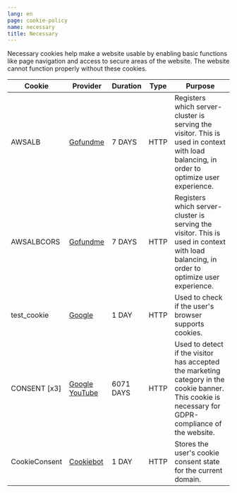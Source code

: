 ```yaml
---
lang: en
page: cookie-policy
name: necessary
title: Necessary
---
```


Necessary cookies help make a website usable by enabling basic functions like page navigation and access to secure
areas of the website. The website cannot function properly without these cookies.

Cookie        | Provider      | Duration   | Type | Purpose                                                   
------------- | ------------- | ---------- | ---- | ----------------------------------------------------------
AWSALB | <a class="no-underline" href="https://www.gofundme.com/privacy">Gofundme</a> | 7 DAYS  | HTTP  |  Registers which server-cluster is serving the visitor. This is used in context with load balancing, in order to optimize user experience.	
AWSALBCORS | <a class="no-underline" href="https://www.gofundme.com/privacy">Gofundme</a> | 7 DAYS  | HTTP  |  Registers which server-cluster is serving the visitor. This is used in context with load balancing, in order to optimize user experience.
test_cookie	 | <a class="no-underline" href="www.google.com">Google</a> | 1 DAY	  | HTTP  |  Used to check if the user's browser supports cookies.
CONSENT [x3] | <a class="no-underline" href="https://policies.google.com/privacy">Google YouTube</a> | 6071 DAYS	  | HTTP  |  Used to detect if the visitor has accepted the marketing category in the cookie banner. This cookie is necessary for GDPR-compliance of the website.
CookieConsent	 | <a class="no-underline" href="https://www.cookiebot.com/goto/privacy-policy/">Cookiebot</a> | 1 DAY	  | HTTP  |  Stores the user's cookie consent state for the current domain.

<!-- **First found URL:** <a class="no-underline" href="https://virufy.org/en/news/">https://virufy.org/en/news/</a>


**Cookie purpose description:** Used to detect if the visitor has accepted the marketing category in the cookie banner. This cookie is necessary for GDPR-compliance of the website.


**Initiator:** Iframe, page source line number 42


**Source:** https://www.youtube.com/embed/uzu3rptepfu


**Data is sent to:** Un ited States (<span style="color:red">not adequate</span>)




COOKIE NAME         | PROVIDER    | TYPE | EXPIRY                                                                  
------------- | ---------- | -------- | ----
CONSENT | youtube.com | HTTP  | 6073 days

**First found URL:** <a class="no-underline" href="https://virufy.org/en/news/">https://virufy.org/en/news/</a>


**Cookie purpose description:** Used to detect if the visitor has accepted the marketing category in the cookie banner. This cookie is necessary for GDPR-compliance of the website.


**Initiator:** Iframe, page source line number 42


**Source:** https://www.youtube.com/embed/uzu3rptepfu


**Data is sent to:** Un ited States (<span style="color:red">not adequate</span> ) -->
